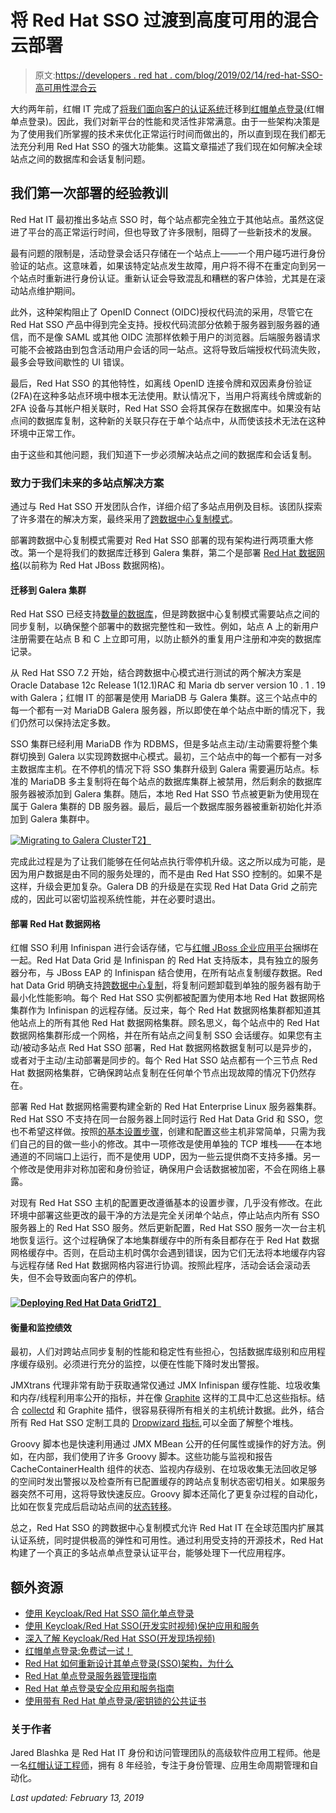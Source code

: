 # 将 Red Hat SSO 过渡到高度可用的混合云部署

> 原文:[https://developers . red hat . com/blog/2019/02/14/red-hat-SSO-高可用性混合云](https://developers.redhat.com/blog/2019/02/14/red-hat-sso-high-availability-hybrid-cloud)

大约两年前，红帽 IT 完成了[将我们面向客户的认证系统](https://developers.redhat.com/blog/2016/10/04/how-red-hat-re-designed-its-single-sign-on-sso-architecture-and-why/)迁移到[红帽单点登录](https://access.redhat.com/products/red-hat-single-sign-on)(红帽单点登录)。因此，我们对新平台的性能和灵活性非常满意。由于一些架构决策是为了使用我们所掌握的技术来优化正常运行时间而做出的，所以直到现在我们都无法充分利用 Red Hat SSO 的强大功能集。这篇文章描述了我们现在如何解决全球站点之间的数据库和会话复制问题。

## 我们第一次部署的经验教训

Red Hat IT 最初推出多站点 SSO 时，每个站点都完全独立于其他站点。虽然这促进了平台的高正常运行时间，但也导致了许多限制，阻碍了一些新技术的发展。

最有问题的限制是，活动登录会话只存储在一个站点上——一个用户碰巧进行身份验证的站点。这意味着，如果该特定站点发生故障，用户将不得不在重定向到另一个站点时重新进行身份认证。重新认证会导致混乱和糟糕的客户体验，尤其是在滚动站点维护期间。

此外，这种架构阻止了 OpenID Connect (OIDC)授权代码流的采用，尽管它在 Red Hat SSO 产品中得到完全支持。授权代码流部分依赖于服务器到服务器的通信，而不是像 SAML 或其他 OIDC 流那样依赖于用户的浏览器。后端服务器请求可能不会被路由到包含活动用户会话的同一站点。这将导致后端授权代码流失败，最多会导致间歇性的 UI 错误。

最后，Red Hat SSO 的其他特性，如离线 OpenID 连接令牌和双因素身份验证(2FA)在这种多站点环境中根本无法使用。默认情况下，当用户将离线令牌或新的 2FA 设备与其帐户相关联时，Red Hat SSO 会将其保存在数据库中。如果没有站点间的数据库复制，这种新的关联只存在于单个站点中，从而使该技术无法在这种环境中正常工作。

由于这些和其他问题，我们知道下一步必须解决站点之间的数据库和会话复制。

### 致力于我们未来的多站点解决方案

通过与 Red Hat SSO 开发团队合作，详细介绍了多站点用例及目标。该团队探索了许多潜在的解决方案，最终采用了[跨数据中心复制模式](https://access.redhat.com/documentation/en-us/red_hat_single_sign-on/7.2/html/server_installation_and_configuration_guide/operating-mode#crossdc-mode)。

部署跨数据中心复制模式需要对 Red Hat SSO 部署的现有架构进行两项重大修改。第一个是将我们的数据库迁移到 Galera 集群，第二个是部署 [Red Hat 数据网格](https://developers.redhat.com/products/datagrid/overview/)(以前称为 Red Hat JBoss 数据网格)。

#### 迁移到 Galera 集群

Red Hat SSO 已经支持[数量的数据库](https://access.redhat.com/articles/2342861)，但是跨数据中心复制模式需要站点之间的同步复制，以确保整个部署中的数据完整性和一致性。例如，站点 A 上的新用户注册需要在站点 B 和 C 上立即可用，以防止额外的重复用户注册和冲突的数据库记录。

从 Red Hat SSO 7.2 开始，结合跨数据中心模式进行测试的两个解决方案是 Oracle Database 12c Release 1(12.1)RAC 和 Maria db server version 10 . 1 . 19 with Galera；红帽 IT 的部署是使用 MariaDB 与 Galera 集群。这三个站点中的每一个都有一对 MariaDB Galera 服务器，所以即使在单个站点中断的情况下，我们仍然可以保持法定多数。

SSO 集群已经利用 MariaDB 作为 RDBMS，但是多站点主动/主动需要将整个集群切换到 Galera 以实现跨数据中心模式。最初，三个站点中的每一个都有一对多主数据库主机。在不停机的情况下将 SSO 集群升级到 Galera 需要遍历站点。标准的 MariaDB 多主复制将在每个站点的数据库集群上被禁用，然后剩余的数据库服务器被添加到 Galera 集群。随后，本地 Red Hat SSO 节点被更新为使用现在属于 Galera 集群的 DB 服务器。最后，最后一个数据库服务器被重新初始化并添加到 Galera 集群中。

[![Migrating to Galera Cluster](../Images/37c882a86b389ee0a67984be1ee4ed74.png)T2】](https://developers.redhat.com/blog/wp-content/uploads/2019/02/galera-1.gif)

完成此过程是为了让我们能够在任何站点执行零停机升级。这之所以成为可能，是因为用户数据是由不同的服务处理的，而不是由 Red Hat SSO 控制的。如果不是这样，升级会更加复杂。Galera DB 的升级是在实现 Red Hat Data Grid 之前完成的，因此可以密切监视系统性能，并在必要时退出。

#### 部署 Red Hat 数据网格

红帽 SSO 利用 Infinispan 进行会话存储，它与[红帽 JBoss 企业应用平台](https://developers.redhat.com/products/eap/overview/)捆绑在一起。Red Hat Data Grid 是 Infinispan 的 Red Hat 支持版本，具有独立的服务器分布，与 JBoss EAP 的 Infinispan 结合使用，在所有站点复制缓存数据。Red hat Data Grid 明确支持[跨数据中心复制](https://access.redhat.com/documentation/en-us/red_hat_jboss_data_grid/7.1/html/administration_and_configuration_guide/set_up_cross_datacenter_replication)，将复制问题卸载到单独的服务器有助于最小化性能影响。每个 Red Hat SSO 实例都被配置为使用本地 Red Hat 数据网格集群作为 Infinispan 的远程存储。反过来，每个 Red Hat 数据网格集群都知道其他站点上的所有其他 Red Hat 数据网格集群。顾名思义，每个站点中的 Red Hat 数据网格集群形成一个网格，并在所有站点之间复制 SSO 会话缓存。如果您有主动/被动多站点 Red Hat SSO 部署，Red Hat 数据网格数据复制可以是异步的，或者对于主动/主动部署是同步的。每个 Red Hat SSO 站点都有一个三节点 Red Hat 数据网格集群，它确保跨站点复制在任何单个节点出现故障的情况下仍然存在。

部署 Red Hat 数据网格需要构建全新的 Red Hat Enterprise Linux 服务器集群。Red Hat SSO 不支持在同一台服务器上同时运行 Red Hat Data Grid 和 SSO，您也不希望这样做。按照[的基本设置步骤](https://access.redhat.com/documentation/en-us/red_hat_single_sign-on/7.2/html/server_installation_and_configuration_guide/operating-mode#setup)，创建和配置这些主机非常简单，只需为我们自己的目的做一些小的修改。其中一项修改是使用单独的 TCP 堆栈——在本地通道的不同端口上运行，而不是使用 UDP，因为一些云提供商不支持多播。另一个修改是使用非对称加密和身份验证，确保用户会话数据被加密，不会在网络上暴露。

对现有 Red Hat SSO 主机的配置更改遵循基本的设置步骤，几乎没有修改。在此环境中部署这些更改的最干净的方法是完全关闭单个站点，停止站点内所有 SSO 服务器上的 Red Hat SSO 服务。然后更新配置，Red Hat SSO 服务一次一台主机地恢复运行。这个过程确保了本地集群缓存中的所有条目都存在于 Red Hat 数据网格缓存中。否则，在启动主机时偶尔会遇到错误，因为它们无法将本地缓存内容与远程存储 Red Hat 数据网格内容进行协调。按照此程序，活动会话会滚动丢失，但不会导致面向客户的停机。

#### [![Deploying Red Hat Data Grid](../Images/ccd54591711e01e87bd8032861df5907.png)T2】](https://developers.redhat.com/blog/wp-content/uploads/2019/02/jdg-1.gif)

#### 衡量和监控绩效

最初，人们对跨站点同步复制的性能和稳定性有些担心，包括数据库级别和应用程序缓存级别。必须进行充分的监控，以便在性能下降时发出警报。

JMXtrans 代理非常有助于获取通常仅通过 JMX Infinispan 缓存性能、垃圾收集和内存/线程利用率公开的指标，并在像 [Graphite](https://graphiteapp.org/) 这样的工具中汇总这些指标。结合 [collectd](https://collectd.org/) 和 Graphite 插件，很容易获得所有相关的主机统计数据。此外，结合所有 Red Hat SSO 定制工具的 [Dropwizard 指标](https://metrics.dropwizard.io/4.0.0/),可以全面了解整个堆栈。

Groovy 脚本也是快速利用通过 JMX MBean 公开的任何属性或操作的好方法。例如，在内部，我们使用了许多 Groovy 脚本。这些功能与监视和报告 CacheContainerHealth 组件的状态、监视内存级别、在垃圾收集无法回收足够的空间时发出警报以及检查所有已配置缓存的跨站点复制状态密切相关。如果服务器突然不可用，这将导致快速反应。Groovy 脚本还简化了更复杂过程的自动化，比如在恢复完成后启动站点间的[状态转移](https://access.redhat.com/documentation/en-us/red_hat_jboss_data_grid/7.1/html/administration_and_configuration_guide/set_up_cross_datacenter_replication#state_transfer_between_sites)。

总之，Red Hat SSO 的跨数据中心复制模式允许 Red Hat IT 在全球范围内扩展其认证系统，同时提供极高的弹性和可用性。通过利用受支持的开源技术，Red Hat 构建了一个真正的多站点单点登录认证平台，能够处理下一代应用程序。

## 额外资源

*   [使用 Keycloak/Red Hat SSO 简化单点登录](https://developers.redhat.com/blog/2018/03/19/sso-made-easy-keycloak-rhsso/)
*   [使用 Keycloak/Red Hat SSO(开发实时视频)保护应用和服务](https://developers.redhat.com/videos/youtube/mdZauKsMDiI/)
*   [深入了解 Keycloak/Red Hat SSO(开发现场视频)](https://developers.redhat.com/videos/youtube/ZxpY_zZ52kU/)
*   [红帽单点登录:免费试一试！](https://developers.redhat.com/blog/2019/02/07/red-hat-single-sign-on-give-it-a-try-for-no-cost/)
*   [Red Hat 如何重新设计其单点登录(SSO)架构，为什么](https://developers.redhat.com/blog/2016/10/04/how-red-hat-re-designed-its-single-sign-on-sso-architecture-and-why/)
*   [Red Hat 单点登录服务器管理指南](https://access.redhat.com/documentation/en-us/red_hat_single_sign-on/7.3/html/server_administration_guide/)
*   [Red Hat 单点登录安全应用和服务指南](https://access.redhat.com/documentation/en-us/red_hat_single_sign-on/7.3/html/securing_applications_and_services_guide/)
*   [使用带有 Red Hat 单点登录/密钥锁的公共证书](https://developers.redhat.com/blog/2019/02/06/using-a-public-certificate-with-red-hat-single-sign-on-keycloak/)

### **关于作者**

Jared Blashka 是 Red Hat IT 身份和访问管理团队的高级软件应用工程师。他是一名[红帽认证工程师](https://www.redhat.com/rhtapps/services/verify/?certId=140-181-223)，拥有 8 年经验，专注于身份管理、应用生命周期管理和自动化。

*Last updated: February 13, 2019*